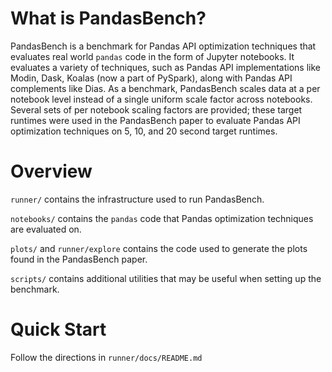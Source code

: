 # What is PandasBench?

PandasBench is a benchmark for Pandas API optimization techniques that evaluates real world `pandas` code in the form of Jupyter notebooks. It evaluates a variety of techniques, such as Pandas API implementations like Modin, Dask, Koalas (now a part of PySpark), along with Pandas API complements like Dias. As a benchmark, PandasBench scales data at a per notebook level instead of a single uniform scale factor across notebooks. Several sets of per notebook scaling factors are provided; these target runtimes were used in the PandasBench paper to evaluate Pandas API optimization techniques on 5, 10, and 20 second target runtimes.

# Overview

`runner/` contains the infrastructure used to run PandasBench.

`notebooks/` contains the `pandas` code that Pandas optimization techniques are evaluated on.

`plots/` and `runner/explore` contains the code used to generate the plots found in the PandasBench paper.

`scripts/` contains additional utilities that may be useful when setting up the benchmark.

# Quick Start

Follow the directions in `runner/docs/README.md`
